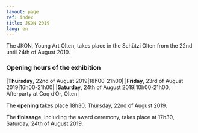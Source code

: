 ```yaml
---
layout: page
ref: index
title: JKON 2019
lang: en
---
```


The JKON, Young Art Olten, takes place in the Schützi Olten from the 22nd until 24th of August 2019.


### Opening hours of the exhibition

|__Thursday__, 22nd of August 2019|18h00-21h00|
|__Friday__, 23rd of August 2019|16h00-21h00|
|__Saturday__, 24th of August 2019|10h00-21h00, Afterparty at Coq d’Or, Olten|


The __opening__ takes place 18h30, Thursday, 22nd of August 2019. 

The __finissage__, including the award ceremony, takes place at 17h30, Saturday, 24th of August 2019. 
